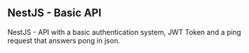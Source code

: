 ## NestJS - Basic API
NestJS - API with a basic authentication system, JWT Token and a ping request that answers pong in json.